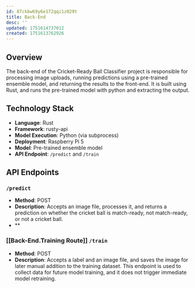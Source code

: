 ```yaml
---
id: 87ckbw69y6e172qqi1z029t
title: Back-End
desc: ''
updated: 1751614737012
created: 1751613762926
---
```

## Overview

The back-end of the Cricket-Ready Ball Classifier project is responsible for processing image uploads, running predictions using a pre-trained ensemble model, and returning the results to the front-end. It is built using Rust, and runs the pre-trained model with python and extracting the output.

## Technology Stack
- **Language**: Rust
- **Framework**: rusty-api
- **Model Execution**: Python (via subprocess)
- **Deployment**: Raspberry Pi 5
- **Model**: Pre-trained ensemble model
- **API Endpoint**: `/predict` and `/train`

## API Endpoints
### `/predict`
- **Method**: POST
- **Description**: Accepts an image file, processes it, and returns a prediction on whether the cricket ball is match-ready, not match-ready, or not a cricket ball.
- **

### [[Back-End.Training Route]] `/train`
- **Method**: POST
- **Description**: Accepts a label and an image file, and saves the image for later manual addition to the training dataset. This endpoint is used to collect data for future model training, and it does not trigger immediate model retraining.